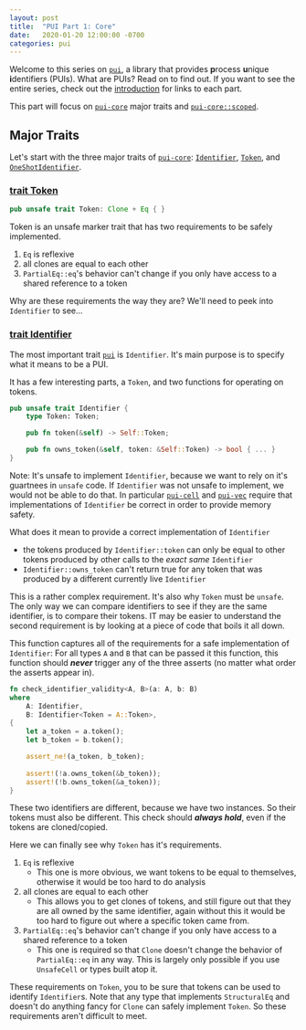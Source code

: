 ```yaml
---
layout: post
title:  "PUI Part 1: Core"
date:   2020-01-20 12:00:00 -0700
categories: pui
---
```


Welcome to this series on [`pui`](https://crates.io/crates/pui), a library that provides **p**rocess **u**nique **i**dentifiers (PUIs). What are PUIs? Read on to find out. If you want to see the entire series, check out the [introduction](../18/PUI-Introduction.html) for links to each part.

This part will focus on [`pui-core`](https://crates.io/crates/pui-core) major traits and [`pui-core::scoped`](https://docs.rs/pui-core/0.5.2/pui_core/scoped/index.html). 

## Major Traits

Let's start with the three major traits of [`pui-core`](https://crates.io/crates/pui-core): [`Identifier`](https://docs.rs/pui-core/0.5.2/pui_core/trait.Identifier.html), [`Token`](https://docs.rs/pui-core/0.5.2/pui_core/trait.Token.html), and [`OneShotIdentifier`](https://docs.rs/pui-core/0.5.2/pui_core/trait.OneShotIdentifier.html).


### [trait Token](https://docs.rs/pui-core/0.5.2/pui_core/trait.Token.html)

```rust
pub unsafe trait Token: Clone + Eq { }
```

Token is an unsafe marker trait that has two requirements to be safely implemented.

1. `Eq` is reflexive
2. all clones are equal to each other
3. `PartialEq::eq`'s behavior can't change if you only have access to a shared reference to a token

Why are these requirements the way they are? We'll need to peek into `Identifier` to see...


### [trait Identifier](https://docs.rs/pui-core/0.5.2/pui_core/trait.Identifier.html)

The most important trait [`pui`](https://crates.io/crates/pui) is `Identifier`. It's main purpose is to specify what it means to be a PUI.

It has a few interesting parts, a `Token`, and two functions for operating on tokens.

```rust
pub unsafe trait Identifier {
    type Token: Token;

    pub fn token(&self) -> Self::Token;

    pub fn owns_token(&self, token: &Self::Token) -> bool { ... }
}
```

Note: It's unsafe to implement `Identifier`, because we want to rely on it's guartnees in `unsafe` code. If `Identifier` was not unsafe to implement, we would not be able to do that.
In particular [`pui-cell`](https://docs.rs/pui-cell/) and [`pui-vec`](https://docs.rs/pui-vec/) require that implementations of `Identifier` be correct in order to provide memory safety.

What does it mean to provide a correct implementation of `Identifier`

* the tokens produced by `Identifier::token` can only be equal to other tokens produced by other calls to the *exact same* `Identifier`
* `Identifier::owns_token` can't return true for any token that was produced by a different currently live `Identifier`

This is a rather complex requirement. It's also why `Token` must be `unsafe`. The only way we can compare identifiers to see if they are the same identifier, is to compare their tokens. IT may be easier to understand the second requirement is by looking at a piece of code that boils it all down.

This function captures all of the requirements for a safe implementation of `Identifier`: For all types `A` and `B` that can be passed it this function, this function should ***never*** trigger any of the three asserts (no matter what order the asserts appear in).

```rust
fn check_identifier_validity<A, B>(a: A, b: B)
where
    A: Identifier,
    B: Identifier<Token = A::Token>,
{
    let a_token = a.token();
    let b_token = b.token();

    assert_ne!(a_token, b_token);
    
    assert!(!a.owns_token(&b_token));
    assert!(!b.owns_token(&a_token));
}
```

These two identifiers are different, because we have two instances. So their tokens must also be different. This check should ***always hold***, even if the tokens are cloned/copied.

Here we can finally see why `Token` has it's requirements.

1. `Eq` is reflexive
    * This one is more obvious, we want tokens to be equal to themselves, otherwise it would be too hard to do analysis
2. all clones are equal to each other
    * This allows you to get clones of tokens, and still figure out that they are all owned by the same identifier, again without this it would be too hard to figure out where a specific token came from.
3. `PartialEq::eq`'s behavior can't change if you only have access to a shared reference to a token
    * This one is required so that `Clone` doesn't change the behavior of `PartialEq::eq` in any way. This is largely only possible if you use `UnsafeCell` or types built atop it.

These requirements on `Token`, you to be sure that tokens can be used to identify `Identifier`s. Note that any type that implements `StructuralEq` and doesn't do anything fancy for `Clone` can safely implement `Token`. So these requirements aren't difficult to meet.